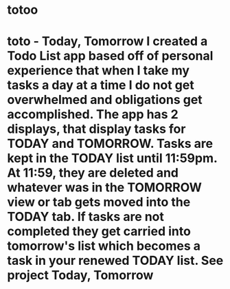# totoo
# toto - Today, Tomorrow  I created a Todo List app based off of personal experience that when I take my tasks a day at a time I do not get overwhelmed and obligations get accomplished.  The app has 2 displays, that display tasks for TODAY and TOMORROW. Tasks are kept in the TODAY list until 11:59pm. At 11:59, they are deleted and whatever was in the TOMORROW view or tab gets moved into the TODAY tab.  If tasks are not completed they get carried into tomorrow's list which becomes a task in your renewed TODAY list.  See project Today, Tomorrow
